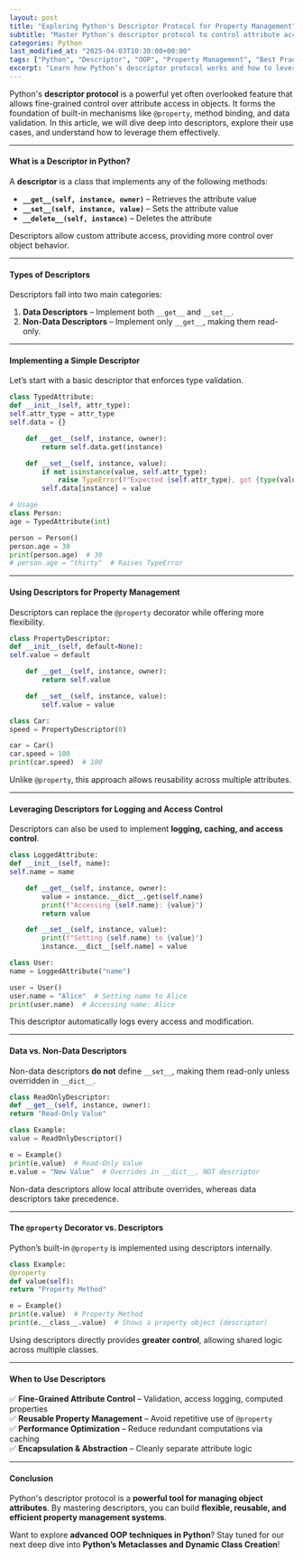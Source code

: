```yaml
---
layout: post
title: "Exploring Python's Descriptor Protocol for Property Management"
subtitle: "Master Python's descriptor protocol to control attribute access and behavior efficiently"
categories: Python
last_modified_at: "2025-04-03T10:30:00+00:00"
tags: ["Python", "Descriptor", "OOP", "Property Management", "Best Practices"]
excerpt: "Learn how Python’s descriptor protocol works and how to leverage it for advanced property management, attribute control, and cleaner object-oriented design."
---
```

Python's **descriptor protocol** is a powerful yet often overlooked feature that allows fine-grained control over attribute access in objects. It forms the foundation of built-in mechanisms like `@property`, method binding, and data validation. In this article, we will dive deep into descriptors, explore their use cases, and understand how to leverage them effectively.

---

#### What is a Descriptor in Python?

A **descriptor** is a class that implements any of the following methods:

- **`__get__(self, instance, owner)`** – Retrieves the attribute value
- **`__set__(self, instance, value)`** – Sets the attribute value
- **`__delete__(self, instance)`** – Deletes the attribute

Descriptors allow custom attribute access, providing more control over object behavior.

---

#### Types of Descriptors

Descriptors fall into two main categories:

1. **Data Descriptors** – Implement both `__get__` and `__set__`.
2. **Non-Data Descriptors** – Implement only `__get__`, making them read-only.

---

#### Implementing a Simple Descriptor

Let’s start with a basic descriptor that enforces type validation.

```python  
class TypedAttribute:  
def __init__(self, attr_type):  
self.attr_type = attr_type  
self.data = {}

    def __get__(self, instance, owner):  
        return self.data.get(instance)  

    def __set__(self, instance, value):  
        if not isinstance(value, self.attr_type):  
            raise TypeError(f"Expected {self.attr_type}, got {type(value)}")  
        self.data[instance] = value  

# Usage
class Person:  
age = TypedAttribute(int)

person = Person()  
person.age = 30  
print(person.age)  # 30
# person.age = "thirty"  # Raises TypeError
```

---

#### Using Descriptors for Property Management

Descriptors can replace the `@property` decorator while offering more flexibility.

```python  
class PropertyDescriptor:  
def __init__(self, default=None):  
self.value = default

    def __get__(self, instance, owner):  
        return self.value  

    def __set__(self, instance, value):  
        self.value = value  

class Car:  
speed = PropertyDescriptor(0)

car = Car()  
car.speed = 100  
print(car.speed)  # 100  
```

Unlike `@property`, this approach allows reusability across multiple attributes.

---

#### Leveraging Descriptors for Logging and Access Control

Descriptors can also be used to implement **logging, caching, and access control**.

```python  
class LoggedAttribute:  
def __init__(self, name):  
self.name = name

    def __get__(self, instance, owner):  
        value = instance.__dict__.get(self.name)  
        print(f"Accessing {self.name}: {value}")  
        return value  

    def __set__(self, instance, value):  
        print(f"Setting {self.name} to {value}")  
        instance.__dict__[self.name] = value  

class User:  
name = LoggedAttribute("name")

user = User()  
user.name = "Alice"  # Setting name to Alice  
print(user.name)  # Accessing name: Alice  
```

This descriptor automatically logs every access and modification.

---

#### Data vs. Non-Data Descriptors

Non-data descriptors **do not** define `__set__`, making them read-only unless overridden in `__dict__`.

```python  
class ReadOnlyDescriptor:  
def __get__(self, instance, owner):  
return "Read-Only Value"

class Example:  
value = ReadOnlyDescriptor()

e = Example()  
print(e.value)  # Read-Only Value  
e.value = "New Value"  # Overrides in __dict__, NOT descriptor  
```

Non-data descriptors allow local attribute overrides, whereas data descriptors take precedence.

---

#### The `@property` Decorator vs. Descriptors

Python’s built-in `@property` is implemented using descriptors internally.

```python  
class Example:  
@property  
def value(self):  
return "Property Method"

e = Example()  
print(e.value)  # Property Method  
print(e.__class__.value)  # Shows a property object (descriptor)  
```

Using descriptors directly provides **greater control**, allowing shared logic across multiple classes.

---

#### When to Use Descriptors

✅ **Fine-Grained Attribute Control** – Validation, access logging, computed properties  
✅ **Reusable Property Management** – Avoid repetitive use of `@property`  
✅ **Performance Optimization** – Reduce redundant computations via caching  
✅ **Encapsulation & Abstraction** – Cleanly separate attribute logic

---

#### Conclusion

Python's descriptor protocol is a **powerful tool for managing object attributes**. By mastering descriptors, you can build **flexible, reusable, and efficient property management systems**.

Want to explore **advanced OOP techniques in Python**? Stay tuned for our next deep dive into **Python’s Metaclasses and Dynamic Class Creation**!  

